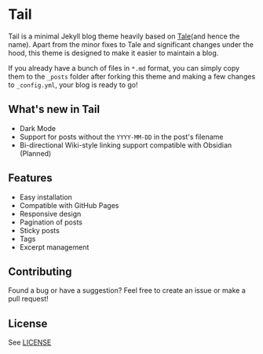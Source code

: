 # Tail

Tail is a minimal Jekyll blog theme heavily based on [Tale](https://github.com/chesterhow/tale)(and hence the name). Apart from the minor fixes to Tale and significant changes under the hood, this theme is designed to make it easier to maintain a blog.

If you already have a bunch of files in `*.md` format, you can simply copy them to the `_posts` folder after forking this theme and making a few changes to `_config.yml`, your blog is ready to go!

## What's new in Tail
- Dark Mode
- Support for posts without the `YYYY-MM-DD` in the post's filename
- Bi-directional Wiki-style linking support compatible with Obsidian (Planned)

## Features
- Easy installation
- Compatible with GitHub Pages
- Responsive design
- Pagination of posts
- Sticky posts
- Tags
- Excerpt management

## Contributing
Found a bug or have a suggestion? Feel free to create an issue or make a pull request!

## License
See [LICENSE](https://github.com/jitinnair1/tail/blob/master/LICENSE)
